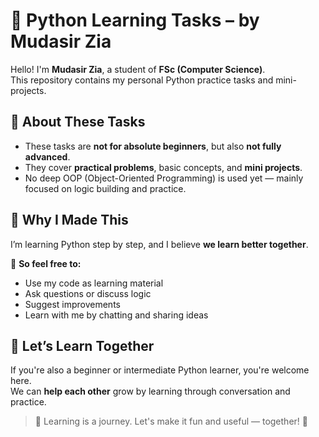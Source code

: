 # 🐍 Python Learning Tasks – by Mudasir Zia

Hello! I'm **Mudasir Zia**, a student of **FSc (Computer Science)**.  
This repository contains my personal Python practice tasks and mini-projects.

## 📌 About These Tasks

- These tasks are **not for absolute beginners**, but also **not fully advanced**.
- They cover **practical problems**, basic concepts, and **mini projects**.
- No deep OOP (Object-Oriented Programming) is used yet — mainly focused on logic building and practice.

## 🧠 Why I Made This

I’m learning Python step by step, and I believe **we learn better together**.

💬 **So feel free to:**
- Use my code as learning material  
- Ask questions or discuss logic  
- Suggest improvements  
- Learn with me by chatting and sharing ideas

## 🤝 Let’s Learn Together

If you're also a beginner or intermediate Python learner, you're welcome here.  
We can **help each other** grow by learning through conversation and practice.

> 🔁 Learning is a journey. Let's make it fun and useful — together! 🚀
